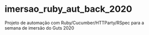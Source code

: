 # imersao_ruby_aut_back_2020
Projeto de automação com Ruby/Cucumber/HTTParty/RSpec para a semana de imersão do Guts 2020
